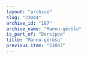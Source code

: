 ```yaml
---
layout: "archive"
slug: "23044"
archive_id: "187"
archive_name: "Mannu-gērûšu"
is_part_of: "Borsippa"
title: "Mannu-gērûšu"
previous_item: "23047"
---
```

